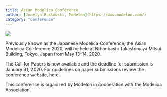 ```yaml
---
title: Asian Modelica Conference
author: [Jocelyn Paslowski, Modelon](https://www.modelon.com/)
category: "conference"
---
```


![](asian_conference.png)

Previously known as the Japanese Modelica Conference, the Asian Modelica Conference 2020, will be held at Nihonbashi Takashimaya Mitsui Building, Tokyo, Japan from May 13–14, 2020.

The Call for Papers is now available and the deadline for submission is January 31, 2020. For guidelines on paper submissions review the conference website, here.

This conference is organized by Modelon in cooperation with the Modelica Association.
